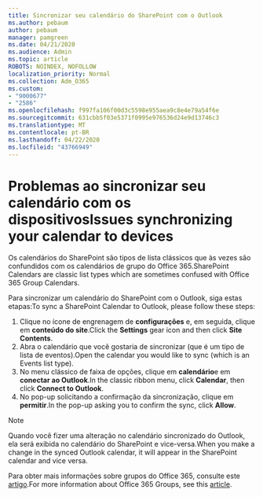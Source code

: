 ```yaml
---
title: Sincronizar seu calendário do SharePoint com o Outlook
ms.author: pebaum
author: pebaum
manager: pamgreen
ms.date: 04/21/2020
ms.audience: Admin
ms.topic: article
ROBOTS: NOINDEX, NOFOLLOW
localization_priority: Normal
ms.collection: Adm_O365
ms.custom:
- "9000677"
- "2586"
ms.openlocfilehash: f997fa106f00d3c5598e955aea9c8e4e79a54f6e
ms.sourcegitcommit: 631cbb5f03e5371f0995e976536d24e9d13746c3
ms.translationtype: MT
ms.contentlocale: pt-BR
ms.lasthandoff: 04/22/2020
ms.locfileid: "43766949"
---
```

# <a name="issues-synchronizing-your-calendar-to-devices"></a><span data-ttu-id="90f4e-102">Problemas ao sincronizar seu calendário com os dispositivos</span><span class="sxs-lookup"><span data-stu-id="90f4e-102">Issues synchronizing your calendar to devices</span></span>

<span data-ttu-id="90f4e-103">Os calendários do SharePoint são tipos de lista clássicos que às vezes são confundidos com os calendários de grupo do Office 365.</span><span class="sxs-lookup"><span data-stu-id="90f4e-103">SharePoint Calendars are classic list types which are sometimes confused with Office 365 Group Calendars.</span></span>

<span data-ttu-id="90f4e-104">Para sincronizar um calendário do SharePoint com o Outlook, siga estas etapas:</span><span class="sxs-lookup"><span data-stu-id="90f4e-104">To sync a SharePoint Calendar to Outlook, please follow these steps:</span></span>

1. <span data-ttu-id="90f4e-105">Clique no ícone de engrenagem de **configurações** e, em seguida, clique em **conteúdo do site**.</span><span class="sxs-lookup"><span data-stu-id="90f4e-105">Click the **Settings** gear icon and then click **Site Contents**.</span></span>
2. <span data-ttu-id="90f4e-106">Abra o calendário que você gostaria de sincronizar (que é um tipo de lista de eventos).</span><span class="sxs-lookup"><span data-stu-id="90f4e-106">Open the calendar you would like to sync (which is an Events list type).</span></span>
3. <span data-ttu-id="90f4e-107">No menu clássico de faixa de opções, clique em **calendário**e em **conectar ao Outlook**.</span><span class="sxs-lookup"><span data-stu-id="90f4e-107">In the classic ribbon menu, click **Calendar**, then click **Connect to Outlook**.</span></span>
4. <span data-ttu-id="90f4e-108">No pop-up solicitando a confirmação da sincronização, clique em **permitir**.</span><span class="sxs-lookup"><span data-stu-id="90f4e-108">In the pop-up asking you to confirm the sync, click **Allow**.</span></span>

>[!Note]
> <span data-ttu-id="90f4e-109">Quando você fizer uma alteração no calendário sincronizado do Outlook, ela será exibida no calendário do SharePoint e vice-versa.</span><span class="sxs-lookup"><span data-stu-id="90f4e-109">When you make a change in the synced Outlook calendar, it will appear in the SharePoint calendar and vice versa.</span></span>

<span data-ttu-id="90f4e-110">Para obter mais informações sobre grupos do Office 365, consulte este [artigo](https://support.office.com/article/Learn-about-Office-365-groups-b565caa1-5c40-40ef-9915-60fdb2d97fa2).</span><span class="sxs-lookup"><span data-stu-id="90f4e-110">For more information about Office 365 Groups, see this [article](https://support.office.com/article/Learn-about-Office-365-groups-b565caa1-5c40-40ef-9915-60fdb2d97fa2).</span></span>
